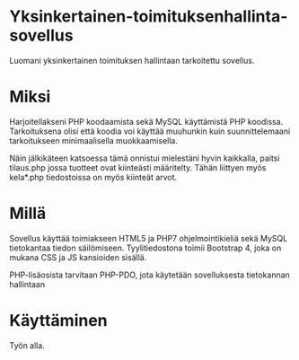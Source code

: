 # Yksinkertainen-toimituksenhallinta-sovellus
Luomani yksinkertainen toimituksen hallintaan tarkoitettu sovellus.

# Miksi
Harjoitellakseni PHP koodaamista sekä MySQL käyttämistä PHP koodissa.
Tarkoituksena olisi että koodia voi käyttää muuhunkin kuin suunnittelemaani tarkoitukseen minimaalisella muokkaamisella.

Näin jälkikäteen katsoessa tämä onnistui mielestäni hyvin kaikkalla, paitsi tilaus.php jossa tuotteet ovat kiinteästi määritelty. Tähän liittyen myös kela*.php tiedostoissa on myös kiinteät arvot.

# Millä
Sovellus käyttää toimiakseen HTML5 ja PHP7 ohjelmointikieliä sekä MySQL tietokantaa tiedon säilömiseen.
Tyylitiedostona toimii Bootstrap 4, joka on mukana CSS ja JS kansioiden sisällä.

PHP-lisäosista tarvitaan PHP-PDO, jota käytetään sovelluksesta tietokannan hallintaan

# Käyttäminen
Työn alla.
